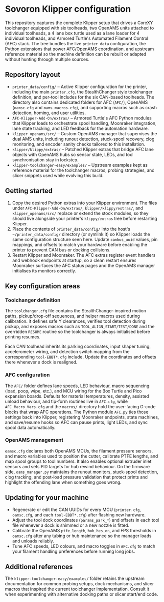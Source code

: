 # Sovoron Klipper configuration

This repository captures the complete Klipper setup that drives a CoreXY toolchanger equipped with six toolheads, two OpenAMS units attached to individual toolheads, a 4 lane box turtle used as a lane loader for 4 individual toolheads, and Armored Turtle's Automated Filament Control (AFC) stack. The tree bundles the live `printer_data` configuration, the Python extensions that power AFC/OpenAMS coordination, and upstream reference material so the machine definition can be rebuilt or adapted without hunting through multiple sources.

## Repository layout

- `printer_data/config/` – Active Klipper configuration for the printer, including the main `printer.cfg`, the StealthChanger style toolchanger definition, and per-tool includes for the six CAN-based toolheads. The directory also contains dedicated folders for AFC (`AFC/`), OpenAMS (`oamsc.cfg` and `oams_macros.cfg`), and supporting macros such as crash detection, homing, and user utilities.
- `AFC-Klipper-Add-On/extras/` – Armored Turtle's AFC Python modules that Klipper loads to orchestrate spool handling, Moonraker integration, lane state tracking, and LED feedback for the automation hardware.
- `klipper_openams/src/` – Custom OpenAMS manager that supervises the dual AMS units, including runout detection, stuck-spool recovery, clog monitoring, and encoder sanity checks tailored to this installation.
- `klipper/klippy/extras/` – Patched Klipper extras that bridge AFC lane objects with OpenAMS hubs so sensor state, LEDs, and tool synchronisation stay in lockstep.
- `klipper-toolchanger-easy/examples/` – Upstream examples kept as reference material for the toolchanger macros, probing strategies, and slicer snippets used while evolving this build.

## Getting started

1. Copy the desired Python extras into your Klipper environment. The files under `AFC-Klipper-Add-On/extras/`, `klipper/klippy/extras/`, and `klipper_openams/src/` replace or extend the stock modules, so they should live alongside your printer's `klippy/extras` tree before restarting Klipper.
2. Place the contents of `printer_data/config/` into the host's `~/printer_data/config/` directory (or symlink it) so Klipper loads the same configuration structure seen here. Update `canbus_uuid` values, pin mappings, and offsets to match your hardware before enabling the printer to prevent CAN bus or docking collisions.
3. Restart Klipper and Moonraker. The AFC extras register event handlers and webhook endpoints at startup, so a clean restart ensures Moonraker surfaces the AFC status pages and the OpenAMS manager initialises its monitors correctly.

## Key configuration areas

### Toolchanger definition
The `toolchanger.cfg` file contains the StealthChanger-inspired motion paths, pickup/drop-off sequences, and helper macros used during calibration. It defines safe Y clearances, verifies tool detection during pickup, and exposes macros such as `TOOL_ALIGN_START/TEST/DONE` and the overridden `RESUME` routine so the toolchanger is always initialised before printing resumes.

Each CAN toolhead inherits its parking coordinates, input shaper tuning, accelerometer wiring, and detection switch mapping from the corresponding `tool-EBBT*.cfg` include. Update the coordinates and offsets there whenever a dock is realigned.

### AFC configuration
The `AFC/` folder defines lane speeds, LED behaviour, macro sequencing (load, poop, wipe, etc.), and MCU wiring for the Box Turtle and Pico expansion boards. Defaults for material temperatures, density, assisted unload behaviour, and tip-form routines live in `AFC.cfg`, while `AFC_Macro_Vars.cfg` and the `macros/` directory hold the user-facing G-code blocks that wrap AFC operations. The Python module `AFC.py` ties those settings back into Klipper, registering Moonraker endpoints, state machines, and save/resume hooks so AFC can pause prints, light LEDs, and sync spool data automatically.

### OpenAMS management
`oamsc.cfg` declares both OpenAMS MCUs, the filament pressure sensors, and macro variables used to position the cutter, calibrate PTFE lengths, and map spool groups to tool numbers. It also enables optional extruder inlet sensors and sets PID targets for hub rewind behaviour. On the firmware side, `oams_manager.py` maintains the runout monitors, stuck-spool detection, clog tracking, and post-load pressure validation that protect prints and highlight the offending lane when something goes wrong.

## Updating for your machine

- Regenerate or edit the CAN UUIDs for every MCU (`printer.cfg`, `oamsc.cfg`, and each `tool-EBBT*.cfg`) after flashing new hardware.
- Adjust the tool dock coordinates (`params_park_*`) and offsets in each tool file whenever a dock is shimmed or a new nozzle is fitted.
- Calibrate the OpenAMS `ptfe_length`, `hub_hes_on`, and FPS thresholds in `oamsc.cfg` after any tubing or hub maintenance so the manager loads and unloads reliably.
- Tune AFC speeds, LED colours, and macro toggles in `AFC.cfg` to match your filament handling preferences before running long jobs.

## Additional references

The `klipper-toolchanger-easy/examples/` folder retains the upstream documentation for common probing setups, dock mechanisms, and slicer macros that inspired the current toolchanger implementation. Consult it when experimenting with alternative docking paths or slicer start/end code.
